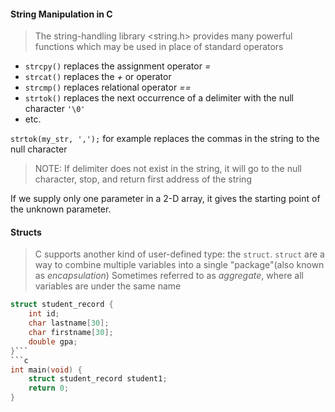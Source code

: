 #### String Manipulation in C

>The string-handling library <string.h> provides many powerful functions which may be used in place of standard operators
- `strcpy()` replaces the assignment operator *\=*
- `strcat()` replaces the *+* or operator
- `strcmp()` replaces relational operator *\==*
- `strtok()` replaces the next occurrence of a delimiter with the null character `'\0'`
- etc.

`strtok(my_str, ',');` for example replaces the commas in the string to the null character

>NOTE: If delimiter does not exist in the string, it will go to the null character, stop, and return first address of the string

If we supply only one parameter in a 2-D array, it gives the starting point of the unknown parameter.

#### Structs

>C supports another kind of user-defined type: the `struct`. 
>`struct` are a way to combine multiple variables into a single "package"(also known as *encapsulation*)
>Sometimes referred to as *aggregate*, where all variables are under the same name

```c
struct student_record {
	int id;
	char lastname[30];
	char firstname[30];
	double gpa;
}```
```c
int main(void) {
	struct student_record student1;
	return 0;
}
```
